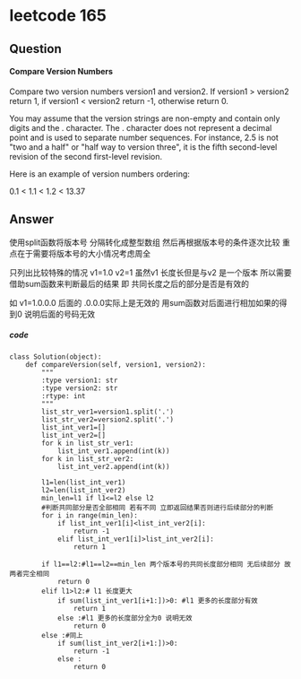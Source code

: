 # leetcode 165
## Question
#### Compare Version Numbers
Compare two version numbers version1 and version2.
If version1 > version2 return 1, if version1 < version2 return -1, otherwise return 0.

You may assume that the version strings are non-empty and contain only digits and the . character.
The . character does not represent a decimal point and is used to separate number sequences.
For instance, 2.5 is not "two and a half" or "half way to version three", it is the fifth second-level revision of the second first-level revision.

Here is an example of version numbers ordering:

0.1 < 1.1 < 1.2 < 13.37
## Answer
使用split函数将版本号 分隔转化成整型数组 然后再根据版本号的条件逐次比较
重点在于需要将版本号的大小情况考虑周全

只列出比较特殊的情况
v1=1.0
v2=1
虽然v1 长度长但是与v2 是一个版本
所以需要借助sum函数来判断最后的结果 即 共同长度之后的部分是否是有效的

如 v1=1.0.0.0
   后面的  .0.0.0实际上是无效的 用sum函数对后面进行相加如果的得到0
说明后面的号码无效
##### code 
```
class Solution(object):
    def compareVersion(self, version1, version2):
        """
        :type version1: str
        :type version2: str
        :rtype: int
        """
        list_str_ver1=version1.split('.')
        list_str_ver2=version2.split('.')        
        list_int_ver1=[]
        list_int_ver2=[]
        for k in list_str_ver1:
            list_int_ver1.append(int(k))
        for k in list_str_ver2:
            list_int_ver2.append(int(k))            
            
        l1=len(list_int_ver1)
        l2=len(list_int_ver2)
        min_len=l1 if l1<=l2 else l2
        #判断共同部分是否全部相同 若有不同 立即返回结果否则进行后续部分的判断
        for i in range(min_len):
            if list_int_ver1[i]<list_int_ver2[i]:
                return -1
            elif list_int_ver1[i]>list_int_ver2[i]:
                return 1
        
        if l1==l2:#l1==l2==min_len 两个版本号的共同长度部分相同 无后续部分 故两者完全相同
            return 0
        elif l1>l2:# l1 长度更大
            if sum(list_int_ver1[i+1:])>0: #l1 更多的长度部分有效 
                return 1
            else :#l1 更多的长度部分全为0 说明无效
                return 0
        else :#同上
            if sum(list_int_ver2[i+1:])>0: 
                return -1
            else :
                return 0
```
